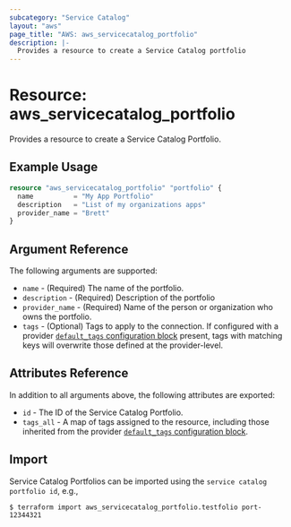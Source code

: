 ```yaml
---
subcategory: "Service Catalog"
layout: "aws"
page_title: "AWS: aws_servicecatalog_portfolio"
description: |-
  Provides a resource to create a Service Catalog portfolio
---
```


# Resource: aws_servicecatalog_portfolio

Provides a resource to create a Service Catalog Portfolio.

## Example Usage

```terraform
resource "aws_servicecatalog_portfolio" "portfolio" {
  name          = "My App Portfolio"
  description   = "List of my organizations apps"
  provider_name = "Brett"
}
```

## Argument Reference

The following arguments are supported:

* `name` - (Required) The name of the portfolio.
* `description` - (Required) Description of the portfolio
* `provider_name` - (Required) Name of the person or organization who owns the portfolio.
* `tags` - (Optional) Tags to apply to the connection. If configured with a provider [`default_tags` configuration block](/docs/providers/aws/index.html#default_tags-configuration-block) present, tags with matching keys will overwrite those defined at the provider-level.

## Attributes Reference

In addition to all arguments above, the following attributes are exported:

* `id` - The ID of the Service Catalog Portfolio.
* `tags_all` - A map of tags assigned to the resource, including those inherited from the provider [`default_tags` configuration block](/docs/providers/aws/index.html#default_tags-configuration-block).

## Import

Service Catalog Portfolios can be imported using the `service catalog portfolio id`, e.g.,

```
$ terraform import aws_servicecatalog_portfolio.testfolio port-12344321
```
